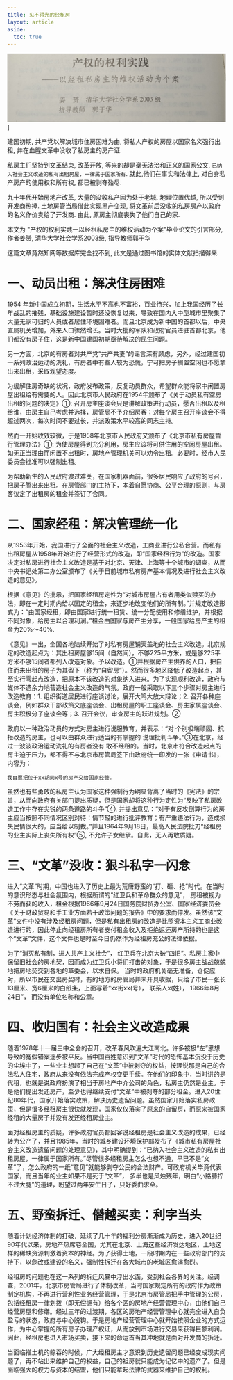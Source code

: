 ```yaml
---
title: 见不得光的经租房
layout: article
aside:
  toc: true
---
```


![](assets/jingzufang_paper.jpeg)]

建国初期, 共产党以解决城市住房困难为由, 将私人产权的房屋以国家名义强行出租, 并在血腥文革中没收了私房主的房产证. 

私房主们坚持到文革结束, 改革开放, 等来的却是毫无法治和正义的国家公文, `已纳入社会主义改造的私有出租房屋，一律属于国家所有`. 就此,他们在事实和法律上, 对自身私产房产的使用权和所有权, 都已被剥夺殆尽.

九十年代开始房地产改革, 大量的没收私产因为处于老城, 地理位置优越, 所以受到开发商热捧. 土地房管当局借此实现黑产变现, 将文革前后没收的私房房产以政府的名义作价卖给了开发商. 由此, 原房主彻底丧失了他们自己的家.

本文为 "产权的权利实践一以经租私房主的维权活动为个案"毕业论文的引言部分, 作者姜赟, 清华大学社会学系2003级, 指导教师郭于华

这篇文章竟然知网等数据库完全找不到, 此文是通过图书馆的实体文献扫描得来.

<!--more-->

# 一、动员出租：解决住房困难

1954 年新中国成立初期，生活水平不高也不富裕，百业待兴，加上我国经历了长年战乱的摧残，基础设施建设暂时还没恢复过来，导致在国内大中型城市里聚集了大量无家可归的人员或者居住环境困难者。而且北京成为新中国的首都以后，中央直属机关增加，外来人口骤然增长。当时大批的军队和政府官员进驻首都北京，他们都没有房子住，这是新中国建国初期亟待解决的民生问题。

另一方面，北京的有房者对共产党“共产共妻”的谣言深有顾虑，另外，经过建国初一系列政治运动的洗礼，有房者中有些人较为恐慌，宁可把房子搁置空闲也不愿拿出来出租，采取观望态度。

为缓解住房奇缺的状况，政府发布政策，反复动员群众，希望群众能将家中闲置房屋出租给有需要的人。因此北京市人民政府在1954年颁布了《关于动员私有空房出租的问题的决定》①: 召开房主座谈会只是讲解政策进行动员，愿否出租以及租给谁，由房主自己考虑并选择，房管局不予介绍房客；对每个房主召开座谈会不得超过两次，每次时间不要过长，并派政策水平较高的同志主持。

然而一开始收效较微，于是1958年北京市人民政府又颁布了《北京市私有房屋暂行管理办法》①: 为使房屋得到充分利用，房主应该将可供住用的空闲房屋出租。如无正当理由而闲置不出租时，房地产管理机关可以劝令出租。必要时，经市人民委员会批准可以强制出租。

为帮助新生的人民政府渡过难关，在国家机器面前，很多居民响应了政府的号召，把房子腾出来出租。在房管部门的主持下，本着自愿协商、公平合理的原则，与房客议定了出租房的租金并签订了合同。

# 二、国家经租：解决管理统一化

从1953年开始，我国进行了全面的社会主义改造，工商业进行公私合营。而私有出租房屋从1958年开始进行了经营形式的改造，即“国家经租行为”的改造。国家决定对私房进行社会主义改造是基于对北京、天津、上海等十个城市的调查，从而中央书记处第二办公室颁布了《关于目前城市私有房产基本情况及进行社会主义改造的意见》。

根据《意见》的批示，把国家经租房定性为“对城市房屋占有者用类似赎买的办法，即在一定时期内给以固定的租金，来逐步地改变他们的所有制。”并规定改造形式为：“由国家经租，即由国家进行统一租赁、统一分配使用和修缮维护，并根据不同对象，给房主以合理利润。”租金由国家与房产主分享，一般国家给房产主的租金为20%～40%.

《意见》一出，全国各地陆续开始了对私有房屋铺天盖地的社会主义改造。北京规定的改造起点为：其出租房屋够15间（自然间），不够225平方米，或是够225平方米不够15间者都列人改造对象。予以改造。①并根据房产主供养的人口，把自住而未出租的房子为其留下（称为“自留房”）。然而很多地区降低了改造起点，甚至实行零起点改造，把原本不该改造的对象纳入进来。为了实现顺利改造，政府与媒体不遗余力地营造社会主义改造的气氛。政府一般采取以下三个步骤对房主进行改造教育：1. 组织街道居民进行座谈讨论，展开大鸣大放大辩论；2. 召开各种座谈会，例如群众干部政策交底座谈会、出租房屋的职工座谈会、房主家属座谈会、房主积极分子座谈会等；3. 召开会议，审查房主的跃进规划。②

政府以一种政治动员的方式对房主进行说服教育，并表示：“对 个别极端顽固、抗拒改造的房主，也可以由群众进行适当的有掌握的 说理批判斗争。”③在北京，经过一波波政治运动洗礼的有房者没有 敢不经租的。当时，北京市符合改造起点的房主迫于压力，都不得不与北京市房管局签下由政府统一印发的一张《申请书》， 内容为：

`我自愿把位于xx胡同x号的房产交给国家经营。`

虽然也有些勇敢的私房主认为国家这种强制行为明显背离了当时的《宪法》的宗旨，从而向政府有关部门提出质疑，但是国家却将这种行为定性为“反映了私房改造工作中存在尖锐的两条道路的斗争”④, 并提出意见：“对于有反攻倒算行为的房主应当按照不同情况区别对待：情节轻的进行批评教育；有严重违法行为，造成损失民情很大的，应当给以制裁。”并且1964年9月18日，最高人民法院批刀“经租房的业主实际上丧失所有权”⑤, 不允许子女继承。自此，无人再敢质疑。


# 三、“文革”没收：狠斗私字一闪念

进入“文革”时期，中国也进入了历史上最为荒唐野蛮的“打、砸、抢”时代。在当时的意识形态与社会氛围内，根据所谓的“红卫兵和革命群众的意见”， 房租被视为不劳而获的收入，租金根据1966年9月24日国务院财贸办公室、国家经济委员会《关于财政贸易和手工业方面若干政策问题的报告》中的要求而停发。虽然该“文革”文件中没有涉及经租房问题，但是私有出租房的改造是比照资本主义工商业改造进行的，因此停止向经租房所有者支付租金收入及拒绝返还房产所持的也是这个“文革”文件，这个文件也是时至今日仍然作为经租房充公的法律依据。

为了“消灭私有制，进人共产主义社会”， 红卫兵在北京大破“四旧”。私房主家中保留旧社会的房地契，因而成为红卫兵小将们打击的对象，于是很多房主战战兢兢地把房地契交到各地的革委会，以求自保。 当时的政府机关毫无准备，仓促应对，所以市民在交出房契时，有的地方的房管局并未开具收据，只给了市民一张长13厘米、宽6厘米的白纸条，上面写着“xx街xx(号）， 联系人x(姓）， 1966年8月24日”， 而没有单位名称和公章。

# 四、收归国有：社会主义改造成果

随着1978年十一届三中全会的召开，改革春风吹遍大江南北。许多被极“左”思想导致的冤假错案逐步被平反。当中国百姓意识到“文革”时代的恐怖基本沉没于历史的尘埃中了，一些业主想起了自己在“文革”中被剥夺的权益，按理说那是自己的合法私人住宅，政府从来没有依法完成产权变更手续。在他们的印象中，当时讲的是代租，也就是说政府扮演了相当于房地产中介公司的角色，私房主仍然是业主。于是他们提出发还房产，至少也得继续支付“文革”中被剥夺的部分租金。进入20世纪80年代，国家开始落实政策，解决历史遗留问题。虽然国家开始落实私房政策，但是很多经租房主很快就发现，国家仅仅落实了原来的自留房，而原来被国家经租的大量房子并没有发还经租房业主。

面对经租房主的质疑，许多政府官员都回客说经租房是社会主义改造的成果，已经转为公产了，并且1985年，当时的城乡建设环境保护部发布了《城市私有房屋社会主义改造遗留问题的处理意见》，其中明确提到：“已纳入社会主义改造的私有出租房屋，一律属于国家所有。”尽管很多经租房主怎么也想不通，早已不是“文革”了，怎么政府的一纸“意见”就能够剥夺公民的合法财产。可政府机关毕竟代表国家，而且当年的业主如果不是死于“文革”， 多半也是风烛残年，明白“小胳膊拧不过大腿”的道理，盼望过两年安生日子，只好委曲求全。

# 五、野蛮拆迁、僭越买卖：利字当头

随着计划经济体制的打破，延续了几十年的福利分房渐渐成为历史，进入20世纪90年代以来，房地产热席卷全国，尤其在北京、上海这些经济发达地区，土地这样的稀缺资源刺激着资本的神经。为了获得土地，一段时期内在一些政府部门的支持下，以危改或建设的名义，强制性拆迁在各大城市的老城区愈演愈烈。

经租房的问题也在这一系列的拆迁风暴中浮出水面，受到社会各界的关注。经调查，2001年，北京市房管局进行了体制改革，当时国家规定所有的政府作为政策制定机构，不再进行营利性业务经营管理，于是北京市房管局把手中管理的公房，包括经租房一律划拨（即无偿拥有）给各个区的房地产经营管理中心，由他们自己经营房屋和修缮。经过三年的过渡期，各区的房地产经营管理中心就完全进入自负盈亏的状态，政府与中心脱钩。于是房地产经营管理中心就开始按照企业的方式运作，为中心掌握的所有房子办理产权证，从而放到市场进行交易来获得巨额利润。因此，经租房也进入市场买卖，接下来的命运首当其冲地就是面对开发商的拆迁。

当面临推土机的鲸吞的时候，广大经租房主才意识到历史遗留问题已经变成现实问题了，再不站出来维护自己的权益，自己的祖房就只能成为记忆中的遗产了。但是面临强大的权力与资本的结盟，他们只能拿起法律的武器来维护自己的权利。

